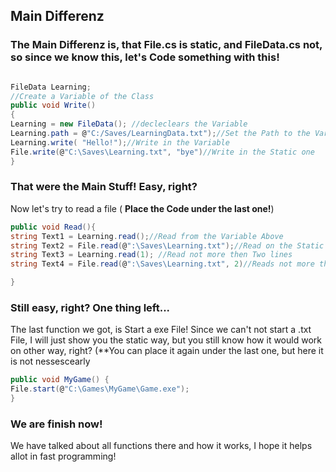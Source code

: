 ## Main Differenz
### The Main Differenz is, that File.cs is static, and FileData.cs  not, so since we know this, let's Code something with this!

```cs

FileData Learning;
//Create a Variable of the Class
public void Write()
{
Learning = new FileData(); //decleclears the Variable
Learning.path = @"C:/Saves/LearningData.txt");//Set the Path to the Variable
Learning.write( "Hello!");//Write in the Variable
File.write(@"C:\Saves\Learning.txt", "bye")//Write in the Static one
}
```
### That were the Main Stuff! Easy, right?
Now let's try to read a file ( **Place the Code under the last one!**)
```cs
public void Read(){
string Text1 = Learning.read();//Read from the Variable Above
string Text2 = File.read(@":\Saves\Learning.txt");//Read on the Static Field
string Text3 = Learning.read(1); //Read not more then Two lines
string Text4 = File.read(@":\Saves\Learning.txt", 2)//Reads not more then three lines, if it's possible.

}
```
### Still easy, right? One thing left...
The last function we got, is Start a exe File! Since we can't not start a .txt File, I will just show you the static way, but you still know how it would work on other way, right? (**You can place it again under the last one, but here it is not nessescearly
```cs
public void MyGame() {
File.start(@"C:\Games\MyGame\Game.exe");
}
```
### We are finish now! 
We have talked about all functions there and how it works, I hope it helps allot in fast programming!
